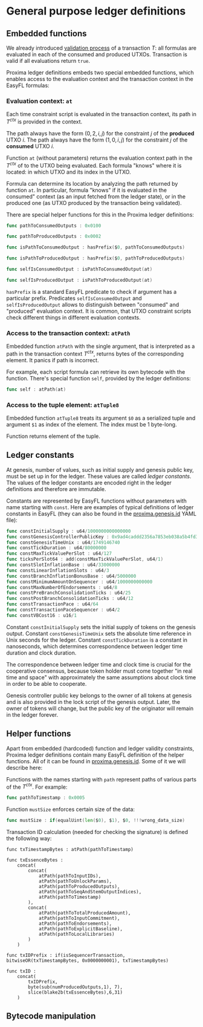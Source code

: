 # General purpose ledger definitions

## Embedded functions
We already introduced [validation process](txdocs/validation.md) of a transaction $T$: all formulas are evaluated in each of the consumed and produced UTXOs. Transaction is valid if all evaluations return `true`. 

Proxima ledger definitions embeds two special embedded functions, which enables access to the evaluation context and the transaction context in the EasyFL formulas:

### Evaluation context: `at`
Each time constraint script is evaluated in the transaction context, its path in $T^{ctx}$ is provided in the context.

The path always have the form $(0, 2, i, j)$ for the constraint $j$ of the **produced** UTXO $i$.
The path always have the form $(1, 0, i, j)$ for the constraint $j$ of the **consumed** UTXO $i$.

Function `at` (without parameters) returns the evaluation context path in the $T^{ctx}$ of to the UTXO being evaluated. Each formula "knows" where it is located: in which UTXO and its index in the UTXO. 

Formula can determine its location by analyzing the path returned by function `at`. In particular, formula "knows" if it is evaluated in the consumed" context (as an input fetched from the ledger state), or in the produced one (as UTXO produced by the transaction being validated). 

There are special helper functions for this in the Proxima ledger  definitions:  

```go
func pathToConsumedOutputs : 0x0100

func pathToProducedOutputs : 0x0002

func isPathToConsumedOutput : hasPrefix($0, pathToConsumedOutputs)

func isPathToProducedOutput : hasPrefix($0, pathToProducedOutputs)

func selfIsConsumedOutput : isPathToConsumedOutput(at)

func selfIsProducedOutput : isPathToProducedOutput(at)
```

`hasPrefix` is a standard EasyFL predicate to check if argument has a particular prefix.
Predicates `selfIsConsumedOutput` and `selfIsProducedOutput` allows to distinguish between "consumed" and "produced" evaluation context. It is common, that UTXO constraint scripts check different things in different evaluation contexts. 

### Access to the transaction context: `atPath`

Embedded function `atPath` with the single argument, that is interpreted as a path in the transaction context $T^{ctx}$, returns bytes of the corresponding element. It panics if path is incorrect.

For example, each script formula can retrieve its own bytecode with the function. There's special function `self`, provided by the ledger definitions:  
```go
func self : atPath(at)
```

### Access to the tuple element: `atTuple8`

Embedded function `atTuple8` treats its argument `$0` as a serialized tuple and argument `$1` as index of the element. The index must be 1 byte-long. 

Function returns element of the tuple. 

## Ledger constants
At genesis, number of values, such as initial supply and genesis public key, must be set up in for the ledger. These values are called *ledger constants*. The values of the ledger constants are encoded right in the ledger definitions and therefore are immutable.  

Constants are represented by EasyFL functions without parameters with name starting with `const`. Here are examples of typical definitions of ledger constants in EasyFL (they can also be found in the [proxima.genesis.id](ledgerdocs/genesis.id.md) YAML file):

```go
func constInitialSupply : u64/1000000000000000
func constGenesisControllerPublicKey : 0x9ad4caddd2356a7853eb038a5b4fd3197522af51af4073584260c53bbfaf1816
func constGenesisTimeUnix : u64/1749146740
func constTickDuration : u64/80000000
func constMaxTickValuePerSlot : u64/127
func ticksPerSlot64 : add(constMaxTickValuePerSlot, u64/1)
func constSlotInflationBase : u64/33000000
func constLinearInflationSlots : u64/3
func constBranchInflationBonusBase : u64/5000000
func constMinimumAmountOnSequencer : u64/1000000000000
func constMaxNumberOfEndorsements : u64/8
func constPreBranchConsolidationTicks : u64/25
func constPostBranchConsolidationTicks : u64/12
func constTransactionPace : u64/64
func constTransactionPaceSequencer : u64/2
func constVBCost16 : u16/1
```
Constant `constInitialSupply` sets the initial supply of tokens on the genesis output. 
Constant `constGenesisTimeUnix` sets the absolute time reference in Unix seconds for the ledger.
Constant `constTickDuration` is a constant in nanoseconds, which determines correspondence between ledger time duration and clock duration.

The correspondence between ledger time and clock time is crucial for the cooperative consensus, because token holder must come together "in real time and space" with approximately the same assumptions about clock time in order to be able to cooperate.

Genesis controller public key belongs to the owner of all tokens at genesis and is also provided in the lock script of the genesis output. Later, the owner of tokens will change, but the public key of the originator will remain in the ledger forever. 

## Helper functions
Apart from embedded (hardcoded) function and ledger validity constraints, Proxima ledger definitions contain many EasyFL definition of the helper functions. All of it can be found in [proxima.genesis.id](ledgerdocs/genesis.id.md). Some of it we will describe here:

Functions with the names starting with `path` represent paths of various parts of the $T^{ctx}$. For example:
```go
func pathToTimestamp : 0x0005
```
Function `mustSize` enforces certain size of the data:
```go
func mustSize : if(equalUint(len($0), $1), $0, !!!wrong_data_size)
```

Transaction ID calculation (needed for checking the signature) is defined the following way:
```
func txTimestampBytes : atPath(pathToTimestamp)
	
func txEssenceBytes :
    concat( 
        concat( 
            atPath(pathToInputIDs), 
            atPath(pathToUnlockParams), 
            atPath(pathToProducedOutputs), 
            atPath(pathToSeqAndStemOutputIndices), 
            atPath(pathToTimestamp) 
        ), 
        concat( 
            atPath(pathToTotalProducedAmount), 
            atPath(pathToInputCommitment), 
            atPath(pathToEndorsements), 
            atPath(pathToExplicitBaseline), 
            atPath(pathToLocalLibraries) 
        ) 
    )

func txIDPrefix : if(isSequencerTransaction, bitwiseOR(txTimestampBytes, 0x0000000001), txTimestampBytes)

func txID : 
    concat(
        txIDPrefix, 
        byte(sub(numProducedOutputs,1), 7), 
        slice(blake2b(txEssenceBytes),6,31)
    )
```

## Bytecode manipulation
